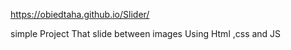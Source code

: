 https://obiedtaha.github.io/Slider/

simple Project That slide between images 
Using Html ,css and JS
